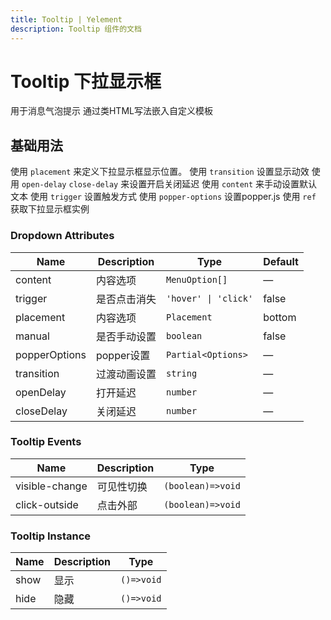 ```yaml
---
title: Tooltip | Yelement
description: Tooltip 组件的文档
---
```


# Tooltip 下拉显示框
用于消息气泡提示
通过类HTML写法嵌入自定义模板

## 基础用法
使用 `placement` 来定义下拉显示框显示位置。
使用 `transition` 设置显示动效
使用 `open-delay` `close-delay` 来设置开启关闭延迟
使用 `content` 来手动设置默认文本
使用 `trigger` 设置触发方式
使用 `popper-options` 设置popper.js
使用 `ref` 获取下拉显示框实例

<demo vue="../demo/Tooltip/Basic.vue" title="基础用法" description="Tooltip 组件的基础用法"></demo>

### Dropdown Attributes

| Name          | Description  | Type                 | Default |
| ------------- | ------------ | -------------------- | ------- |
| content       | 内容选项     | `MenuOption[]`       | —       |
| trigger       | 是否点击消失 | `'hover' \| 'click'` | false   |
| placement     | 内容选项     | `Placement`          | bottom       |
| manual        | 是否手动设置 | `boolean`            | false   |
| popperOptions | popper设置   | `Partial<Options>`   | —       |
| transition    | 过渡动画设置 | `string`             | —       |
| openDelay     | 打开延迟     | `number`             | —       |
| closeDelay    | 关闭延迟     | `number`             | —       |

### Tooltip Events
| Name | Description | Type       |
| ---- | ----------- | ---------- |
| visible-change | 可见性切换        | `(boolean)=>void` |
| click-outside | 点击外部        | `(boolean)=>void` |

### Tooltip Instance
| Name | Description | Type       |
| ---- | ----------- | ---------- |
| show | 显示        | `()=>void` |
| hide | 隐藏        | `()=>void` |

